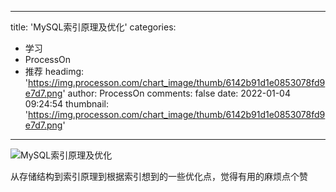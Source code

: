 
---
title: 'MySQL索引原理及优化'
categories: 
 - 学习
 - ProcessOn
 - 推荐
headimg: 'https://img.processon.com/chart_image/thumb/6142b91d1e0853078fd9e7d7.png'
author: ProcessOn
comments: false
date: 2022-01-04 09:24:54
thumbnail: 'https://img.processon.com/chart_image/thumb/6142b91d1e0853078fd9e7d7.png'
---

<div>   
<img class="thumb" alt="MySQL索引原理及优化" src="https://img.processon.com/chart_image/thumb/6142b91d1e0853078fd9e7d7.png" referrerpolicy="no-referrer">
<p>从存储结构到索引原理到根据索引想到的一些优化点，觉得有用的麻烦点个赞</p>  
</div>
            